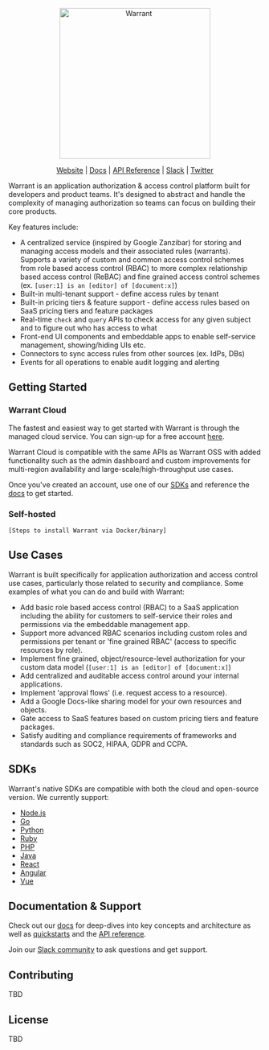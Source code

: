 <p align="center">
    <a href="https://warrant.dev/"><img src="https://warrant.dev/images/logo-primary-wide.png" width="300px" alt="Warrant" /></a>
</p>
<p align="center">
  <a href="https://warrant.dev/">Website</a> |
  <a href="https://docs.warrant.dev/">Docs</a> |
  <a href="https://docs.warrant.dev/objecttypes/get-all-object-types/">API Reference</a> |
  <a href="https://join.slack.com/t/warrantcommunity/shared_invite/zt-12g84updv-5l1pktJf2bI5WIKN4_~f4w">Slack</a> | 
  <a href="https://twitter.com/warrant_dev">Twitter</a>
</p>

Warrant is an application authorization & access control platform built for developers and product teams. It's designed to abstract and handle the complexity of managing authorization so teams can focus on building their core products.

Key features include:
- A centralized service (inspired by Google Zanzibar) for storing and managing access models and their associated rules (warrants). Supports a variety of custom and common access control schemes from role based access control (RBAC) to more complex relationship based access control (ReBAC) and fine grained access control schemes (ex. `[user:1] is an [editor] of [document:x]`)
- Built-in multi-tenant support - define access rules by tenant
- Built-in pricing tiers & feature support - define access rules based on SaaS pricing tiers and feature packages
- Real-time `check` and `query` APIs to check access for any given subject and to figure out who has access to what
- Front-end UI components and embeddable apps to enable self-service management, showing/hiding UIs etc. 
- Connectors to sync access rules from other sources (ex. IdPs, DBs)
- Events for all operations to enable audit logging and alerting

## Getting Started

### Warrant Cloud

The fastest and easiest way to get started with Warrant is through the managed cloud service. You can sign-up for a free account [here](https://app.warrant.dev/signup).

Warrant Cloud is compatible with the same APIs as Warrant OSS with added functionality such as the admin dashboard and custom improvements for multi-region availability and large-scale/high-throughput use cases.

Once you've created an account, use one of our [SDKs](/#SDKs) and reference the [docs](https://docs.warrant.dev/) to get started.

### Self-hosted

```shell
[Steps to install Warrant via Docker/binary]
```

## Use Cases

Warrant is built specifically for application authorization and access control use cases, particularly those related to security and compliance. Some examples of what you can do and build with Warrant:

- Add basic role based access control (RBAC) to a SaaS application including the ability for customers to self-service their roles and permissions via the embeddable management app.
- Support more advanced RBAC scenarios including custom roles and permissions per tenant or 'fine grained RBAC' (access to specific resources by role).
- Implement fine grained, object/resource-level authorization for your custom data model (`[user:1] is an [editor] of [document:x]`)
- Add centralized and auditable access control around your internal applications.
- Implement 'approval flows' (i.e. request access to a resource).
- Add a Google Docs-like sharing model for your own resources and objects.
- Gate access to SaaS features based on custom pricing tiers and feature packages.
- Satisfy auditing and compliance requirements of frameworks and standards such as SOC2, HIPAA, GDPR and CCPA.

## SDKs

Warrant's native SDKs are compatible with both the cloud and open-source version. We currently support:
- [Node.js](https://github.com/warrant-dev/warrant-node)
- [Go](https://github.com/warrant-dev/warrant-go)
- [Python](https://github.com/warrant-dev/warrant-python)
- [Ruby](https://github.com/warrant-dev/warrant-ruby)
- [PHP](https://github.com/warrant-dev/warrant-php)
- [Java](https://github.com/warrant-dev/warrant-java)
- [React](https://github.com/warrant-dev/react-warrant-js)
- [Angular](https://github.com/warrant-dev/angular-warrant)
- [Vue](https://github.com/warrant-dev/vue-warrant)

## Documentation & Support

Check out our [docs](https://docs.warrant.dev/) for deep-dives into key concepts and architecture as well as [quickstarts](https://docs.warrant.dev/quickstart/role-based-access-control/) and the [API reference](https://docs.warrant.dev/objecttypes/get-all-object-types/).

Join our [Slack community](https://join.slack.com/t/warrantcommunity/shared_invite/zt-12g84updv-5l1pktJf2bI5WIKN4_~f4w) to ask questions and get support.

## Contributing

TBD

## License

TBD
